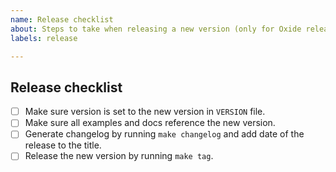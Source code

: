 ```yaml
---
name: Release checklist
about: Steps to take when releasing a new version (only for Oxide release team).
labels: release

---
```


## Release checklist
<!-- 
 Please follow all of these steps in the order below.
 After completing each task put an `x` in the corresponding box,
 and paste the link to the relevant PR.
-->
- [ ] Make sure version is set to the new version in `VERSION` file.
- [ ] Make sure all examples and docs reference the new version.
- [ ] Generate changelog by running `make changelog` and add date of the release to the title.
- [ ] Release the new version by running `make tag`.
